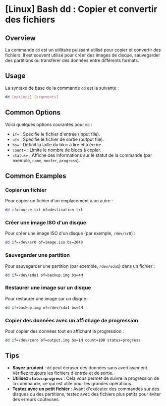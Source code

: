 # [Linux] Bash dd : Copier et convertir des fichiers

## Overview
La commande `dd` est un utilitaire puissant utilisé pour copier et convertir des fichiers. Il est souvent utilisé pour créer des images de disque, sauvegarder des partitions ou transférer des données entre différents formats.

## Usage
La syntaxe de base de la commande `dd` est la suivante :

```bash
dd [options] [arguments]
```

## Common Options
Voici quelques options courantes pour `dd` :

- `if=` : Spécifie le fichier d'entrée (input file).
- `of=` : Spécifie le fichier de sortie (output file).
- `bs=` : Définit la taille du bloc à lire et à écrire.
- `count=` : Limite le nombre de blocs à copier.
- `status=` : Affiche des informations sur le statut de la commande (par exemple, `none`, `noxfer`, `progress`).

## Common Examples

### Copier un fichier
Pour copier un fichier d'un emplacement à un autre :

```bash
dd if=source.txt of=destination.txt
```

### Créer une image ISO d'un disque
Pour créer une image ISO d'un disque (par exemple, `/dev/sr0`) :

```bash
dd if=/dev/sr0 of=image.iso bs=2048
```

### Sauvegarder une partition
Pour sauvegarder une partition (par exemple, `/dev/sda1`) dans un fichier :

```bash
dd if=/dev/sda1 of=backup.img bs=4M
```

### Restaurer une image sur un disque
Pour restaurer une image sur un disque :

```bash
dd if=backup.img of=/dev/sda1 bs=4M
```

### Copier des données avec un affichage de progression
Pour copier des données tout en affichant la progression :

```bash
dd if=/dev/zero of=output.img bs=1M count=100 status=progress
```

## Tips
- **Soyez prudent** : `dd` peut écraser des données sans avertissement. Vérifiez toujours les fichiers d'entrée et de sortie.
- **Utilisez `status=progress`** : Cela vous permet de suivre la progression de la commande, ce qui est utile pour les grandes opérations.
- **Testez avec un petit fichier** : Avant d'exécuter des commandes sur des disques ou des partitions, testez avec des fichiers plus petits pour éviter des erreurs coûteuses.